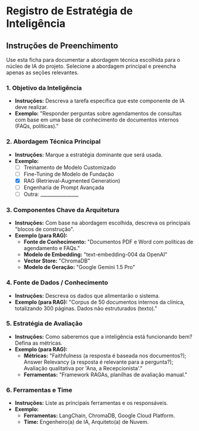 # Registro de Estratégia de Inteligência

## Instruções de Preenchimento

Use esta ficha para documentar a abordagem técnica escolhida para o núcleo de IA do projeto. Selecione a abordagem principal e preencha apenas as seções relevantes.

### 1. Objetivo da Inteligência

- **Instruções:** Descreva a tarefa específica que este componente de IA deve realizar.
- **Exemplo:** "Responder perguntas sobre agendamentos de consultas com base em uma base de conhecimento de documentos internos (FAQs, políticas)."

### 2. Abordagem Técnica Principal

- **Instruções:** Marque a estratégia dominante que será usada.
- **Exemplo:**
  - [ ] Treinamento de Modelo Customizado
  - [ ] Fine-Tuning de Modelo de Fundação
  - [X] RAG (Retrieval-Augmented Generation)
  - [ ] Engenharia de Prompt Avançada
  - [ ] Outra: ________________

### 3. Componentes Chave da Arquitetura

- **Instruções:** Com base na abordagem escolhida, descreva os principais "blocos de construção".
- **Exemplo (para RAG):**
  - **Fonte de Conhecimento:** "Documentos PDF e Word com políticas de agendamento e FAQs."
  - **Modelo de Embedding:** "text-embedding-004 da OpenAI"
  - **Vector Store:** "ChromaDB"
  - **Modelo de Geração:** "Google Gemini 1.5 Pro"

### 4. Fonte de Dados / Conhecimento

- **Instruções:** Descreva os dados que alimentarão o sistema.
- **Exemplo (para RAG):** "Corpus de 50 documentos internos da clínica, totalizando 300 páginas. Dados não estruturados (texto)."

### 5. Estratégia de Avaliação

- **Instruções:** Como saberemos que a inteligência está funcionando bem? Defina as métricas.
- **Exemplo (para RAG):**
  - **Métricas:** "Faithfulness (a resposta é baseada nos documentos?); Answer Relevancy (a resposta é relevante para a pergunta?); Avaliação qualitativa por 'Ana, a Recepcionista'."
  - **Ferramentas:** "Framework RAGAs, planilhas de avaliação manual."

### 6. Ferramentas e Time

- **Instruções:** Liste as principais ferramentas e os responsáveis.
- **Exemplo:**
  - **Ferramentas:** LangChain, ChromaDB, Google Cloud Platform.
  - **Time:** Engenheiro(a) de IA, Arquiteto(a) de Nuvem.
